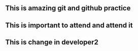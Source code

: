## This is amazing git and github practice

## This is important to attend and attend it

## This is change in developer2